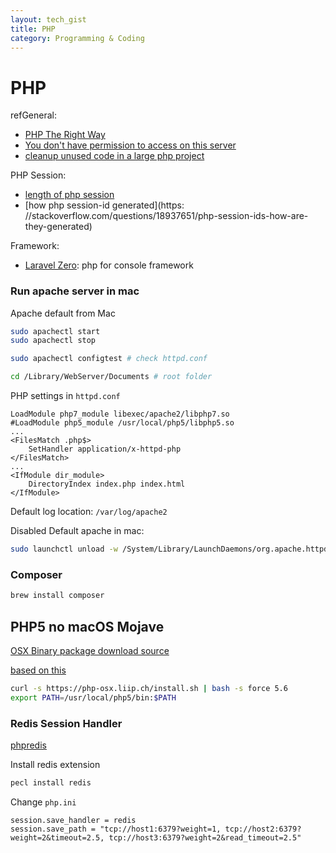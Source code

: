 ```yaml
---
layout: tech_gist
title: PHP
category: Programming & Coding
---
```


# PHP

refGeneral:
- [PHP The Right Way](https://phptherightway.com/)
- [You don't have permission to access on this server](https://stackoverflow.com/questions/10873295/error-message-forbidden-you-dont-have-permission-to-access-on-this-server)
- [cleanup unused code in a large php project](https://stackoverflow.com/questions/16936833/cleanup-unused-code-in-a-large-php-project)


PHP Session: 
- [length of php session](https://stackoverflow.com/questions/12240922/what-is-the-length-of-a-php-session-id-string)
- [how php session-id generated](https: //stackoverflow.com/questions/18937651/php-session-ids-how-are-they-generated)

Framework:
- [Laravel Zero](https://github.com/laravel-zero/laravel-zero): php for console framework


### Run apache server in mac

Apache default from Mac
```bash
sudo apachectl start
sudo apachectl stop

sudo apachectl configtest # check httpd.conf

cd /Library/WebServer/Documents # root folder
```

PHP settings in `httpd.conf`
```
LoadModule php7_module libexec/apache2/libphp7.so
#LoadModule php5_module /usr/local/php5/libphp5.so
...
<FilesMatch .php$>
    SetHandler application/x-httpd-php
</FilesMatch>
...
<IfModule dir_module>
    DirectoryIndex index.php index.html
</IfModule>
```

Default log location: `/var/log/apache2`

Disabled Default apache in mac:
```bash
sudo launchctl unload -w /System/Library/LaunchDaemons/org.apache.httpd.plist
```

### Composer

```bash
brew install composer
```


## PHP5 no macOS Mojave

[OSX Binary package download source](https://php-osx.liip.ch/)

[based on this](https://github.com/Homebrew/homebrew-core/issues/32497)

```bash
curl -s https://php-osx.liip.ch/install.sh | bash -s force 5.6
export PATH=/usr/local/php5/bin:$PATH
```

### Redis Session Handler

[phpredis](https://github.com/phpredis/phpredis)

Install redis extension
```bash
pecl install redis
```

Change `php.ini`
```
session.save_handler = redis
session.save_path = "tcp://host1:6379?weight=1, tcp://host2:6379?weight=2&timeout=2.5, tcp://host3:6379?weight=2&read_timeout=2.5"
```